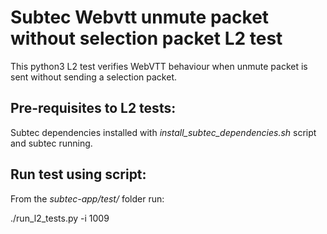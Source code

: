 # Subtec Webvtt unmute packet without selection packet L2 test

This python3 L2 test verifies WebVTT behaviour when unmute packet is sent
without sending a selection packet. 

## Pre-requisites to L2 tests:

Subtec dependencies installed with *install_subtec_dependencies.sh* script
and subtec running.

## Run test using script:

From the *subtec-app/test/* folder run:

./run_l2_tests.py -i 1009
